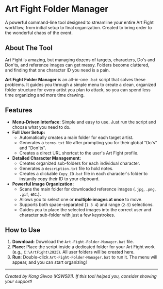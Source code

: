 # Art Fight Folder Manager

A powerful command-line tool designed to streamline your entire Art Fight workflow, from initial setup to final organization. Created to bring order to the wonderful chaos of the event.

## About The Tool

Art Fight is amazing, but managing dozens of targets, characters, Do's and Don'ts, and reference images can get messy. Folders become cluttered, and finding that one character ID you need is a pain.

**Art Fight Folder Manager** is an all-in-one `.bat` script that solves these problems. It guides you through a simple menu to create a clean, organized folder structure for every artist you plan to attack, so you can spend less time organizing and more time drawing.

## Features

- **Menu-Driven Interface:** Simple and easy to use. Just run the script and choose what you need to do.
- **Full User Setup:**
    - Automatically creates a main folder for each target artist.
    - Generates a `terms.txt` file after prompting you for their global "Do's" and "Don'ts".
    - Creates a direct URL shortcut to the user's Art Fight profile.
- **Detailed Character Management:**
    - Creates organized sub-folders for each individual character.
    - Generates a `description.txt` file to hold notes.
    - Creates a clickable `Copy_ID.bat` file in each character's folder to instantly copy their ID to your clipboard.
- **Powerful Image Organization:**
    - Scans the main folder for downloaded reference images (`.jpg`, `.png`, `.gif`, etc.).
    - Allows you to select one or **multiple images at once** to move.
    - Supports both space-separated (`1 3 4`) and range (`2-5`) selections.
    - Guides you to place the selected images into the correct user and character sub-folder with just a few keystrokes.

## How to Use

1.  **Download:** Download the `Art-Fight-Folder-Manager.bat` file.
2.  **Place:** Place the script inside a dedicated folder for your Art Fight work (e.g., `C:\ArtFight\2025`). All user folders will be created here.
3.  **Run:** Double-click `Art-Fight-Folder-Manager.bat` to run it. The menu will appear, and you can start organizing!

---
*Created by Kang Siwoo (KSW581). If this tool helped you, consider showing your support!*
```
